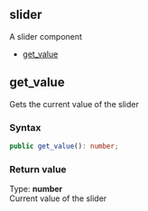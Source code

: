 ## slider
A slider component

* [get_value](#get_value)

## get_value
Gets the current value of the slider

### Syntax
```typescript
public get_value(): number;
```

### Return value
Type: **number** <br>
Current value of the slider